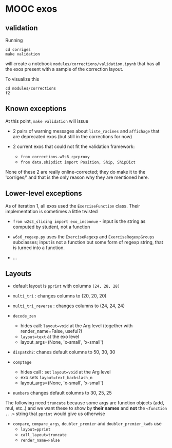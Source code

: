 # MOOC exos

## validation

Running 

    cd corriges
    make validation
    
will create a notebook `modules/corrections/validation.ipynb` that has all the exos present with a sample of the correction layout.

To visualize this

    cd modules/corrections
    f2
    
## Known exceptions

At this point, `make validation` will issue

* 2 pairs of warning messages about `liste_racines` and `affichage` that are deprecated exos (but still in the corrections for now)

* 2 current exos that could not fit the validation framework:
  * `from corrections.w5s6_rpcproxy`
  * `from data.shipdict import Position, Ship, ShipDict`

None of these 2 are really online-corrected; they do make it to the 'corriges/' and that is the only reason why they are mentioned here.

## Lower-level exceptions 

As of iteration 1, all exos used the `ExerciseFunction` class. Their implementation is sometimes a little twisted

* `from w2s3_slicing import exo_inconnue` - input is the string as computed by student, not a function

* `w6s6_regexp.py` uses the `ExerciseRegexp` and `ExerciseRegexpGroups` subclasses; input is not a function but some form of regexp string, that is turned into a function.

* ...

## Layouts

* default layout is `pprint` with columns `(24, 28, 28)`

* `multi_tri` : changes columns to (20, 20, 20)
* `multi_tri_reverse` : changes columns to (24, 24, 24)
* `decode_zen` 
  * hides call: `layout=void` at the Arg level (together with render_name=False, useful?)
  * `layout=text` at the exo level
  * layout_args=(None, 'x-small', 'x-small')

* `dispatch2`: chanes default columns to 50, 30, 30

* `comptage`
  * hides call : set `layout=void` at the Arg level
  * exo sets `layout=text_backslash_n`
  * layout_args=(None, 'x-small', 'x-small')

* `numbers` changes default columns to 30, 25, 25

The following need `truncate` because some args are function objects (add, mul, etc..) and we want these to show by **their names** and **not** the `<function ...>` string that `pprint` would give us otherwise

* `compare`, `compare_args`, `doubler_premier`  and `doubler_premier_kwds` use
  *  `layout=pprint` 
  *  `call_layout=truncate`
  *  `render_name=False`


